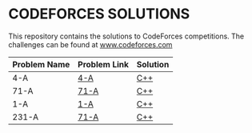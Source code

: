 # CODEFORCES SOLUTIONS
This repository contains the solutions to CodeForces competitions. The challenges can be found at www.codeforces.com


| Problem Name | Problem Link | Solution |
| ----------- | ------------ | -------- |
|4-A|[4-A](https://codeforces.com/problemset/problem/4/A)| [C++](./4A.cpp)|
|71-A|[71-A](https://codeforces.com/problemset/problem/71/A)| [C++](./71A.cpp)|
|1-A|[1-A](https://codeforces.com/problemset/problem/1/A)| [C++](./1A.cpp)|
|231-A|[71-A](https://codeforces.com/problemset/problem/231/A)| [C++](./231A.cpp)|
